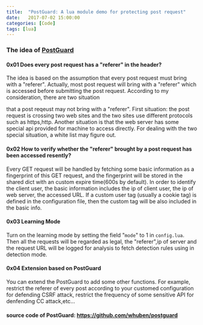 ```yaml
---
title:  "PostGuard: A lua module demo for protecting post request"
date:   2017-07-02 15:00:00
categories: [Code]
tags: [lua]
---
```


### The idea of [PostGuard](https://github.com/whuben/postguard)

#### 0x01 Does every post request has a "referer" in the header?

The idea is based on the assumption that every post request must bring with a "referer". Actually, most post request will bring with a "referer" which is accessed before submitting the post request. According to my consideration, there are two situation 
<!--more-->
that a post reqeust may not bring with a "referer". First situation: the post request is crossing two web sites and the two sites use different protocols such as https,http. Another situation is that the web server has some special api provided for machine to access directly. For dealing with the two special situation, a white list may figure out.

#### 0x02 How to verify whether the "referer" brought by a post request has been accessed resently?

Every GET request will be handled by fetching some basic information as a fingerprint of this GET request, and the fingerprint will be stored in the shared dict with an custom expire time(600s by default). In order to identify the client user, the basic information includes the ip of client user, the ip of web server, the accessed URL. If a custom user tag (usually a cookie tag) is defined in the configuration file, then the custom tag will be also included in the basic info.

#### 0x03 Learning Mode
Turn on the learning mode by setting the field "`mode`" to 1 in `config.lua`. Then all the requests will be regarded as legal, the "referer",ip of server and the request URL will be logged for analysis to fetch detection rules using in detection mode.  

#### 0x04 Extension based on PostGuard
You can extend the PostGuard to add some other functions. For example, restrict the referer of every post according to your customed configuration for defending CSRF attack, restrict the frequency of some sensitive API for denfending CC attack,etc...

#### source code of PostGuard: https://github.com/whuben/postguard
